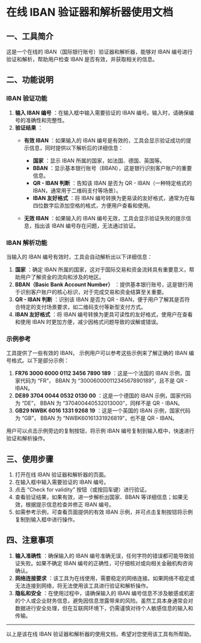 
# 在线 IBAN 验证器和解析器使用文档

## 一、工具简介

这是一个在线的 IBAN（国际银行账号）验证器和解析器，能够对 IBAN 编号进行验证和解析，帮助用户检查 IBAN 是否有效，并获取相关的信息。

## 二、功能说明

### IBAN 验证功能 

 1. **输入 IBAN 编号** ：在输入框中输入需要验证的 IBAN 编号。输入时，请确保编号的准确性和完整性。
  2. **验证结果** ：
     * **有效 IBAN** ：如果输入的 IBAN 编号是有效的，工具会显示验证成功的提示信息，同时提供以下解析后的详细信息：
       * **国家** ：显示 IBAN 所属的国家，如法国、德国、英国等。
       * **BBAN** ：显示基本银行账号（BBAN），这是银行识别客户账户的重要信息。
       * **QR - IBAN 判断** ：告知该 IBAN 是否为 QR - IBAN（一种特定格式的 IBAN，通常用于二维码支付等场景）。
       * **IBAN 友好格式** ：将 IBAN 编号转换为更易读的友好格式，通常为在每四位数字后添加空格的格式，方便用户查看和使用。

     * **无效 IBAN** ：如果输入的 IBAN 编号无效，工具会显示验证失败的提示信息，指出该 IBAN 编号存在问题，无法通过验证。

### IBAN 解析功能

当输入的 IBAN 编号有效时，工具会自动解析出以下详细信息：

  1. **国家** ：确定 IBAN 所属的国家，这对于国际交易和资金流转具有重要意义，帮助用户了解资金的流向和涉及的地区。
  2. **BBAN（Basic Bank Account Number）** ：提供基本银行账号，这是银行用于识别客户账户的核心标识，对于完成交易和资金结算至关重要。
  3. **QR - IBAN 判断** ：识别该 IBAN 是否为 QR - IBAN，便于用户了解其是否符合特定的支付场景要求，如二维码支付等新型支付方式。
  4. **IBAN 友好格式** ：将 IBAN 编号转换为更具可读性的友好格式，使用户在查看和使用 IBAN 时更加方便，减少因格式问题导致的误解或错误。

### 示例参考

工具提供了一些有效的 IBAN， 示例用户可以参考这些示例来了解正确的 IBAN 编号格式。以下是部分示例：

  1. **FR76 3000 6000 0112 3456 7890 189** ：这是一个法国的 IBAN 示例，国家代码为 “FR”， BBAN 为 “30006000011234567890189”，且不是 QR - IBAN。
  2. **DE89 3704 0044 0532 0130 00** ：这是一个德国的 IBAN 示例，国家代码为 “DE”， BBAN 为 “370400440532013000”，同样不是 QR - IBAN。
  3. **GB29 NWBK 6016 1331 9268 19** ：这是一个英国的 IBAN 示例，国家代码为 “GB”， BBAN 为 “NWBK60161331926819”，也不是 QR - IBAN。

用户可以点击示例旁边的复制按钮，将示例 IBAN 编号复制到输入框中，快速进行验证和解析操作。

## 三、使用步骤

  1. 打开在线 IBAN 验证器和解析器的页面。
  2. 在输入框中输入需要验证的 IBAN 编号。
  3. 点击 “Check for validity” 按钮（或按回车键）进行验证。
  4. 查看验证结果，如果有效，进一步解析出国家、BBAN 等详细信息；如果无效，根据提示信息检查并修正 IBAN 编号。
  5. 如需参考示例，可查看页面提供的有效 IBAN 示例，并可点击复制按钮将示例复制到输入框中进行操作。

## 四、注意事项

  1. **输入准确性** ：确保输入的 IBAN 编号准确无误，任何字符的错误都可能导致验证失败。如果不确定 IBAN 编号的正确性，可仔细核对或向相关金融机构咨询确认。
  2. **网络连接要求** ：该工具为在线使用，需要稳定的网络连接。如果网络不稳定或无法连接到网络，将无法使用该工具进行验证和解析操作。
  3. **隐私和安全** ：在使用过程中，请确保输入的 IBAN 编号信息不涉及敏感或机密的个人或企业财务信息，避免因信息泄露带来的风险。虽然工具本身通常会对数据进行安全处理，但在互联网环境下，仍需谨慎对待个人敏感信息的输入和传输。

* * *

以上是该在线 IBAN 验证器和解析器的使用文档，希望对您使用该工具有所帮助。